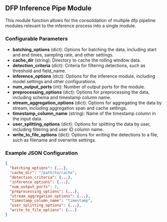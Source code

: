 ## DFP Inference Pipe Module

This module function allows for the consolidation of multiple dfp pipeline modules relevant to the inference process into a single module.

### Configurable Parameters

- **batching_options** (dict): Options for batching the data, including start and end times, sampling rate, and other settings.
- **cache_dir** (string): Directory to cache the rolling window data.
- **detection_criteria** (dict): Criteria for filtering detections, such as threshold and field_name.
- **inference_options** (dict): Options for the inference module, including model settings and other configurations.
- **num_output_ports** (int): Number of output ports for the module.
- **preprocessing_options** (dict): Options for preprocessing the data, including schema and timestamp column name.
- **stream_aggregation_options** (dict): Options for aggregating the data by stream, including aggregation span and cache settings.
- **timestamp_column_name** (string): Name of the timestamp column in the input data.
- **user_splitting_options** (dict): Options for splitting the data by user, including filtering and user ID column name.
- **write_to_file_options** (dict): Options for writing the detections to a file, such as filename and overwrite settings.

### Example JSON Configuration

```json
{
  "batching_options": {...},
  "cache_dir": "/path/to/cache",
  "detection_criteria": {...},
  "inference_options": {...},
  "num_output_ports": 2,
  "preprocessing_options": {...},
  "stream_aggregation_options": {...},
  "timestamp_column_name": "timestamp",
  "user_splitting_options": {...},
  "write_to_file_options": {...}
}
```